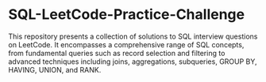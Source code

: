 # SQL-LeetCode-Practice-Challenge
This repository presents a collection of solutions to SQL interview questions on LeetCode. It encompasses a comprehensive range of SQL concepts, from fundamental queries such as record selection and filtering to advanced techniques including joins, aggregations, subqueries, GROUP BY, HAVING, UNION, and RANK.
